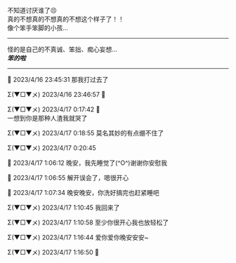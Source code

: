 不知道讨厌谁了😣  
真的不想真的不想真的不想这个样子了！！  
像个笨手笨脚的小孩...

---

怪的是自己的不真诚、笨拙、痴心妄想...  
***笨的啦***

---

💖 2023/4/16 23:45:31
那我打过去了

Σ(▼□▼メ) 2023/4/16 23:46:57
🥰

Σ(▼□▼メ) 2023/4/17 0:17:42
💖  
一想到你是那种人渣我就哭了


Σ(▼□▼メ) 2023/4/17 0:18:55
莫名其妙的有点绷不住了

Σ(▼□▼メ) 2023/4/17 0:20:45


💖 2023/4/17 1:06:12
晚安，我先睡觉了(^O^)谢谢你安慰我

💖 2023/4/17 1:06:55
解开误会了，嗯很开心

💖 2023/4/17 1:07:34
晚安晚安，你洗好搞完也赶紧睡吧

Σ(▼□▼メ) 2023/4/17 1:10:45
我回来了

Σ(▼□▼メ) 2023/4/17 1:10:58
至少你很开心我也放轻松了

Σ(▼□▼メ) 2023/4/17 1:16:44
爱你爱你晚安安安~

Σ(▼□▼メ) 2023/4/17 1:16:50
🥰

